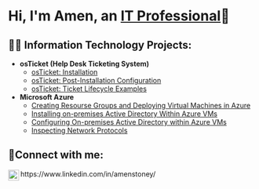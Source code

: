 <h1>Hi, I'm Amen, an <a href="https://www.linkedin.com/in/amenstoney/">IT Professional</a>🙂</h1>

<h2>👨‍💻 Information Technology Projects:</h2>

- <b>osTicket (Help Desk Ticketing System)</b>
  - [osTicket: Installation](https://github.com/tehutiboy20/osticket-prereqs)
  - [osTicket: Post-Installation Configuration](https://github.com/tehutiboy20/osTicket-Post-Installation-Configuration)
  - [osTicket: Ticket Lifecycle Examples](https://github.com/tehutiboy20/Ticket-Lifescycle-Examples)
- <b>Microsoft Azure</b>
  - [Creating Resourse Groups and Deploying Virtual Machines in Azure](https://github.com/tehutiboy20/Resource-Groups-and-VMs)
  - [Installing on-premises Active Directory Within Azure VMs](https://github.com/tehutiboy20/Active-Directory-Installation)
  - [Configuring On-premises Active Directory within Azure VMs](https://github.com/tehutiboy20/Active-Directory-Configuration)
  - [Inspecting Network Protocols](https://github.com/tehutiboy20/Azure-Networks-and-Protocols)

<h2>🤳Connect with me:</h2>

<img align="left" alt="Josh | LinkedIn" width="22px" src="https://cdn.jsdelivr.net/npm/simple-icons@v3/icons/linkedin.svg" />
https://www.linkedin.com/in/amenstoney/
